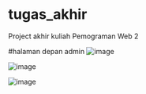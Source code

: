 # tugas_akhir
Project akhir kuliah Pemograman Web 2

#halaman depan admin
![image](https://user-images.githubusercontent.com/62136915/87047613-f13adf80-c224-11ea-9bdd-a5466c3d5b32.png)

![image](https://user-images.githubusercontent.com/62136915/87047836-34954e00-c225-11ea-8d1b-6a8210b4f095.png)

![image](https://user-images.githubusercontent.com/62136915/87047950-58f12a80-c225-11ea-895f-97be2d91bd74.png)

